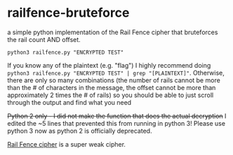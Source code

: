 # railfence-bruteforce
a simple python implementation of the Rail Fence cipher that bruteforces the rail count AND offset.

`python3 railfence.py "ENCRYPTED TEST"`

If you know any of the plaintext (e.g. "flag") I highly recommend doing `python3 railfence.py "ENCRYPTED TEST" | grep "[PLAINTEXT]"`. Otherwise, there are only so many combinations (the number of rails cannot be more than the # of characters in the message, the offset cannot be more than approximately 2 times the # of rails) so you should be able to just scroll through the output and find what you need

~~Python 2 only - I did not make the function that does the actual decryption~~ I edited the ~5 lines that prevented this from running in python 3! Please use python 3 now as python 2 is officially deprecated.

[Rail Fence cipher](https://en.wikipedia.org/wiki/Rail_fence_cipher)
is a super weak cipher.

